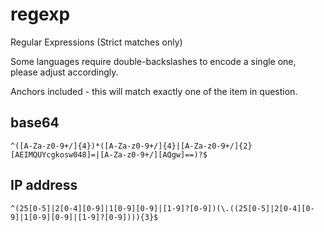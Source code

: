 # regexp
Regular Expressions (Strict matches only)

Some languages require double-backslashes to encode a single one, please adjust accordingly.

Anchors included - this will match exactly one of the item in question.

## base64
```regexp
^([A-Za-z0-9+/]{4})*([A-Za-z0-9+/]{4}|[A-Za-z0-9+/]{2}[AEIMQUYcgkosw048]=|[A-Za-z0-9+/][AQgw]==)?$
```

## IP address
```regexp
^(25[0-5]|2[0-4][0-9]|1[0-9][0-9]|[1-9]?[0-9])(\.((25[0-5]|2[0-4][0-9]|1[0-9][0-9]|[1-9]?[0-9]))){3}$
```
